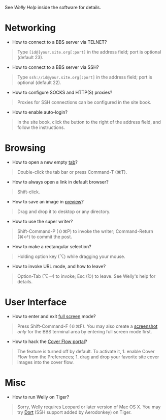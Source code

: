 See _Welly Help_ inside the software for details.

# Networking #

  * How to connect to a BBS server via TELNET?
> Type `[id@]your.site.org[:port]` in the address field; port is optional (default 23).

  * How to connect to a BBS server via SSH?
> Type `ssh://id@your.site.org[:port]` in the address field; port is optional (default 22).

  * How to configure SOCKS and HTTP(S) proxies?
> Proxies for SSH connections can be configured in the site book.

  * How to enable auto-login?
> In the site book, click the button to the right of the address field, and follow the instructions.

# Browsing #

  * How to open a new empty [tab](Features#Tabbed_Browsing.md)?
> Double-click the tab bar or press Command-T (⌘T).

  * How to always open a link in default browser?
> Shift-click.

  * How to save an image in [preview](Features#Image_Preview.md)?
> Drag and drop it to desktop or any directory.

  * How to use the super writer?
> Shift-Command-P (⇧⌘P) to invoke the writer; Command-Return (⌘↩) to commit the post.

  * How to make a rectangular selection?
> Holding option key (⌥) while dragging your mouse.

  * How to invoke URL mode, and how to leave?
> Option-Tab (⌥⇥) to invoke; Esc (⎋) to leave. See Welly's help for details.

# User Interface #

  * How to enter and exit [full screen](Features#Full_Screen.md) mode?
> Press Shift-Command-F (⇧⌘F). You may also create a [screenshot](http://guides.macrumors.com/Taking_Screenshots_in_Mac_OS_X) _only_ for the BBS terminal area by entering full screen mode first.

  * How to hack the [Cover Flow portal](Features#Cover_Flow_Portal.md)?
> The feature is turned off by default. To activate it,
    1. enable Cover Flow from the Preferences;
    1. drag and drop your favorite site cover images into the cover flow.

# Misc #

  * How to run Welly on Tiger?
> Sorry, Welly requires Leopard or later version of Mac OS X. You may try [Dort](http://welly.googlecode.com/files/Dort-SSH.zip) (SSH support added by Aerodonkey) on Tiger.